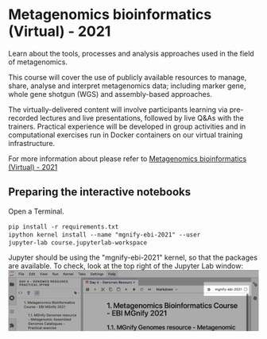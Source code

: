 # Metagenomics bioinformatics (Virtual) - 2021

Learn about the tools, processes and analysis approaches used in the field of metagenomics.

This course will cover the use of publicly available resources to manage, share, analyse and interpret metagenomics data; including marker gene, whole gene shotgun (WGS) and assembly-based approaches.

The virtually-delivered content will involve participants learning via pre-recorded lectures and live presentations, followed by live Q&As with the trainers. Practical experience will be developed in group activities and in computational exercises run in Docker containers on our virtual training infrastructure.

For more information about please refer to [Metagenomics bioinformatics (Virtual) - 2021](https://www.ebi.ac.uk/training/events/metagenomics-bioinformatics-virtual-2021/)

## Preparing the interactive notebooks
Open a Terminal.
```shell
pip install -r requirements.txt
ipython kernel install --name "mgnify-ebi-2021" --user
jupyter-lab course.jupyterlab-workspace
```

Jupyter should be using the "mgnify-ebi-2021" kernel, so that the packages are available.
To check, look at the top right of the Jupyter Lab window:
![selecting kernel in jupyter](notebooks/assets/jupyter-kernel-selection.png)
